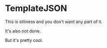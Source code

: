 TemplateJSON
============

This is silliness and you don't want any part of it.

It's also not done.

But it's pretty cool.

